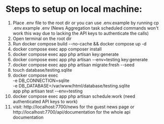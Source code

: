 # Steps to setup on local machine:

1. Place .env file to the root dir or you can use .env.example by running cp .env.example .env (News Aggregation task scheduled commands won't work this way due to lacking the API keys to authenticate the calls)
2. Open terminal on the root dir
3. Run docker compose build --no-cache && docker compose up -d
4. docker compose exec app composer install
5. docker compose exec app php artisan key:generate
6. docker compose exec app php artisan --env=testing key:generate
7. docker compose exec app php artisan migrate:fresh --seed
8. touch database/testing.sqlite
9. docker compose exec \
  -e DB_CONNECTION=sqlite \
  -e DB_DATABASE=/var/www/html/database/testing.sqlite \
  app php artisan test --env=testing
10. docker compose exec app php artisan schedule:work (need authenticated API keys to work)
11. visit: http://localhost:7700/news for the guest news page or http://localhost:7700/api/documentation for the whole api documentation
